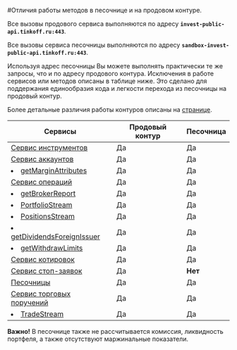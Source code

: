#Отличия работы методов в песочнице и на продовом контуре.

Все вызовы продового сервиса выполняются по адресу **`invest-public-api.tinkoff.ru:443`**.

Все вызовы сервиса песочницы выполняются по адресу **`sandbox-invest-public-api.tinkoff.ru:443`**.

Используя адрес песочницы Вы можете выполнять практически те же запросы, что и по адресу продового контура.
Исключения в работе сервисов или методов описаны в таблице ниже. 
Это сделано для поддержания единообразия кода и легкости перехода из песочницы на продовый контур.

Более детальные различия работы контуров описаны на [странице](/investAPI/head_sandbox/).

| Сервисы                                                                               | Продовый контур | Песочница |
|---------------------------------------------------------------------------------------|-----------------|-----------|
| [Сервис инструментов](/investAPI/head-instruments/)                                   |       Да        |    Да     |
| [Сервис аккаунтов](/investAPI/head-users/)                                            |       Да        |    Да     |
| <li>[getMarginAttributes](/investAPI/users#getmarginattributes)</li>                  |       Да        |    Да     |
| [Сервис операций](/investAPI/head-operations/)                                        |       Да        |    Да     |
| <li>[getBrokerReport](/investAPI/operations/#getbrokerreport)</li>                    |       Да        |    Да     |
| <li>[PortfolioStream](/investAPI/operations/#portfoliostream)</li>                    |       Да        |    Да     |
| <li>[PositionsStream](/investAPI/operations/#positionsstream)</li>                    |       Да        |    Да     |
| <li>[getDividendsForeignIssuer](/investAPI/operations#getdividendsforeignissuer)</li> |       Да        |    Да     |
| <li>[getWithdrawLimits](/investAPI/operations#getwithdrawlimits)</li>                 |       Да        |    Да     |
| [Сервис котировок](/investAPI/head-marketdata/)                                       |       Да        |    Да     |
| [Сервис стоп-заявок](/investAPI/head-stoporders/)                                     |       Да        |  **Нет**  |
| [Песочницы](/investAPI/head-sandbox/)                                                 |       Да        |    Да     |
| [Сервис торговых поручений](/investAPI/head-orders/)                                  |       Да        |    Да     |
| <li>[TradeStream](/investAPI/orders/#tradesstream)</li>                               |       Да        |    Да     |


**Важно!** В песочнице также не рассчитывается комиссия, ликвидность портфеля, а также отсутствуют маржинальные показатели.